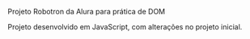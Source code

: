 Projeto Robotron da Alura para prática de DOM 

Projeto desenvolvido em JavaScript, com alterações no projeto inicial.
